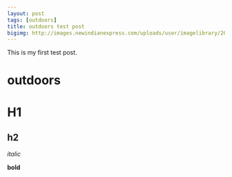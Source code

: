 ```yaml
---
layout: post
tags: [outdoors]
title: outdoors test post
bigimg: http://images.newindianexpress.com/uploads/user/imagelibrary/2019/3/7/w900X450/Take_in_the_Scenery.jpg
---
```


This is my first test post.

# outdoors

# H1

## h2

*italic*

**bold**
